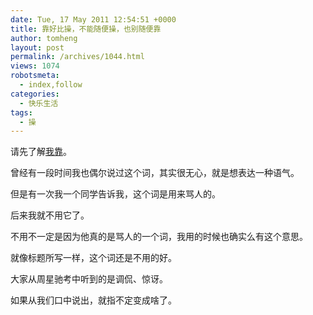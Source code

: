 ```yaml
---
date: Tue, 17 May 2011 12:54:51 +0000
title: 靠好比操，不能随便操，也别随便靠
author: tomheng
layout: post
permalink: /archives/1044.html
views: 1074
robotsmeta:
  - index,follow
categories:
  - 快乐生活
tags:
  - 操
---
```

请先了解[我靠][1]。

曾经有一段时间我也偶尔说过这个词，其实很无心，就是想表达一种语气。

但是有一次我一个同学告诉我，这个词是用来骂人的。

后来我就不用它了。

不用不一定是因为他真的是骂人的一个词，我用的时候也确实么有这个意思。

就像标题所写一样，这个词还是不用的好。

大家从周星驰考中听到的是调侃、惊讶。

如果从我们口中说出，就指不定变成啥了。

 [1]: http://baike.baidu.com/view/43768.htm
